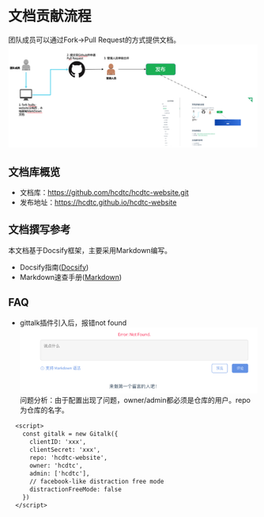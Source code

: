 # 文档贡献流程

团队成员可以通过Fork->Pull Request的方式提供文档。
![文档共享流程](./img/doc-contribute.png "文档共享流程")

## 文档库概览

* 文档库：https://github.com/hcdtc/hcdtc-website.git
* 发布地址：https://hcdtc.github.io/hcdtc-website

## 文档撰写参考
本文档基于Docsify框架，主要采用Markdown编写。

* Docsify指南([Docsify](zh-cn/80-team/Docsify指南))
* Markdown速查手册([Markdown](zh-cn/80-team/Markdown指南))

## FAQ

* gittalk插件引入后，报错not found
![not found](./img/gittalk-notfound.png)
问题分析：由于配置出现了问题，owner/admin都必须是仓库的用户。repo为仓库的名字。
```
  <script>
    const gitalk = new Gitalk({
      clientID: 'xxx',
      clientSecret: 'xxx',
      repo: 'hcdtc-website',
      owner: 'hcdtc',
      admin: ['hcdtc'],
      // facebook-like distraction free mode
      distractionFreeMode: false
    })
  </script>
```
